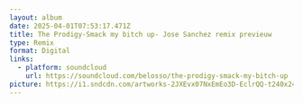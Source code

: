 ```yaml
---
layout: album
date: 2025-04-01T07:53:17.471Z
title: The Prodigy-Smack my bitch up- Jose Sanchez remix previeuw
type: Remix
format: Digital
links:
  - platform: soundcloud
    url: https://soundcloud.com/belosso/the-prodigy-smack-my-bitch-up
picture: https://i1.sndcdn.com/artworks-2JXEvx07NxEmEo3D-EclrQQ-t240x240.jpg
---
```

